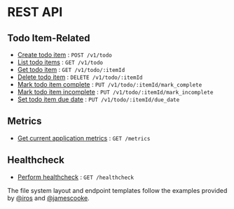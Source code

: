 # REST API

## Todo Item-Related

* [Create todo item](todo/post.md) : `POST /v1/todo`
* [List todo items](todo/get.md) : `GET /v1/todo`
* [Get todo item](todo/itemId/get.md) : `GET /v1/todo/:itemId`
* [Delete todo item](todo/itemId/delete.md) : `DELETE /v1/todo/:itemId`
* [Mark todo item complete](todo/itemId/mark_complete/put.md) : `PUT /v1/todo/:itemId/mark_complete`
* [Mark todo item incomplete](todo/itemId/mark_incomplete/put.md) : `PUT /v1/todo/:itemId/mark_incomplete`
* [Set todo item due date](todo/itemId/due_date/put.md) : `PUT /v1/todo/:itemId/due_date`

## Metrics

* [Get current application metrics](metrics/get.md) : `GET /metrics`

## Healthcheck

* [Perform healthcheck](healthcheck/get.md) : `GET /healthcheck`

The file system layout and endpoint templates follow the examples provided by [@iros](https://gist.github.com/iros/3426278) and [@jamescooke](https://github.com/jamescooke/restapidocs).

